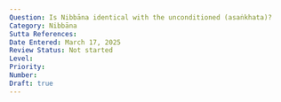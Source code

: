 ```yaml
---
Question: Is Nibbāna identical with the unconditioned (asaṅkhata)?
Category: Nibbāna
Sutta References:
Date Entered: March 17, 2025
Review Status: Not started
Level: 
Priority: 
Number: 
Draft: true
---
```

